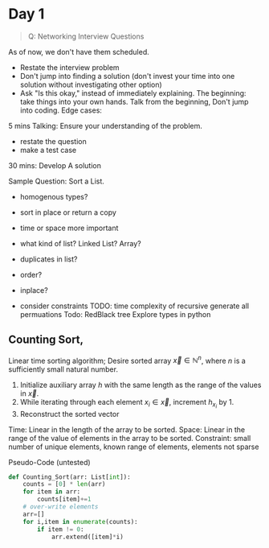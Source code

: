 # Day 1

> Q: Networking Interview Questions

As of now, we don't have them scheduled.



* Restate the interview problem
* Don't jump into finding a solution (don't invest your time into one solution without investigating other option)
* Ask "Is this okay," instead of immediately explaining.
The beginning: take things into your own hands.
Talk from the beginning,
Don't jump into coding.
Edge cases:

5 mins Talking: Ensure your understanding of the problem.
* restate the question
* make a test case

30 mins: Develop A solution

Sample Question: Sort a List.

* homogenous types?
* sort in place or return a copy
* time or space more important
* what kind of list? Linked List? Array?
* duplicates in list?
* order?
* inplace?

* consider constraints
TODO: time complexity of recursive generate all permuations
Todo: RedBlack tree
Explore types in python

## Counting Sort, 

Linear time sorting algorithm;
Desire sorted array $\vec{x} \in \mathbb{N}^{n}$, where $n$ is a sufficiently small natural number.

1. Initialize auxiliary array $h$ with the same length as the range of the values in $\vec{x}$.
2. While iterating through each element $x_i \in \vec{x}$, increment $h_{x_i}$ by 1.
3. Reconstruct the sorted vector

Time: Linear in the length of the array to be sorted.
Space: Linear in the range of the value of elements in the array to be sorted.
Constraint: small number of unique elements, known range of elements, elements not sparse

Pseudo-Code (untested)

```python
def Counting_Sort(arr: List[int]):
    counts = [0] * len(arr)
    for item in arr:
        counts[item]+=1
    # over-write elements 
    arr=[]
    for i,item in enumerate(counts):
        if item != 0:
            arr.extend([item]*i)
```


